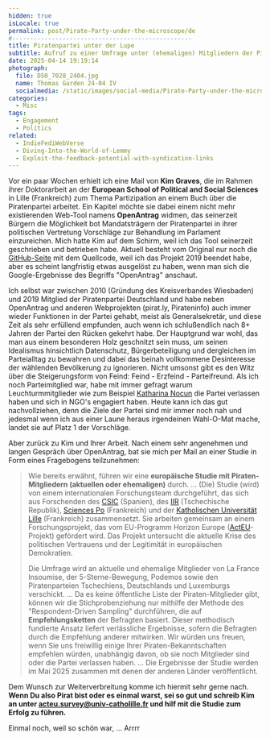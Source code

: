 ```yaml
---
hidden: true
isLocale: true
permalink: post/Pirate-Party-under-the-microscope/de
#--------------------------------------------------
title: Piratenpartei unter der Lupe
subtitle: Aufruf zu einer Umfrage unter (ehemaligen) Mitgliedern der Piratenpartei Deutschland
date: 2025-04-14 19:19:14
photograph:
  file: D50_7028_2404.jpg
  name: Thomas Garden 24-04 IV
  socialmedia: /static/images/social-media/Pirate-Party-under-the-microscope.png
categories:
  - Misc
tags:
  - Engagement
  - Politics
related:
  - IndieFediWebVerse
  - Diving-Into-the-World-of-Lemmy
  - Exploit-the-feedback-potential-with-syndication-links
---
```


Vor ein paar Wochen erhielt ich eine Mail von **Kim Graves**, die im Rahmen ihrer Doktorarbeit an der **European School of Political and Social Sciences** in Lille (Frankreich) zum Thema Partizipation an einem Buch über die Piratenpartei arbeitet. Ein Kapitel möchte sie dabei einem nicht mehr existierenden Web-Tool namens **OpenAntrag** widmen, das seinerzeit Bürgern die Möglichkeit bot Mandatsträgern der Piratenpartei in ihrer politischen Vertretung Vorschläge zur Behandlung im Parlament einzureichen. Mich hatte Kim auf dem Schirm, weil ich das Tool seinerzeit geschrieben und betrieben habe. Aktuell besteht vom Original nur noch die [GitHub-Seite](https://github.com/kristofzerbe/OpenAntrag) mit dem Quellcode, weil ich das Projekt 2019 beendet habe, aber es scheint langfristig etwas ausgelöst zu haben, wenn man sich die Google-Ergebnisse des Begriffs "OpenAntrag" anschaut.

<!-- more -->

Ich selbst war zwischen 2010 (Gründung des Kreisverbandes Wiesbaden) und 2019 Mitglied der Piratenpartei Deutschland und habe neben OpenAntrag und anderen Webprojekten (pirat.ly, Pirateninfo) auch immer wieder Funktionen in der Partei gehabt, meist als Generalsekretär, und diese Zeit als sehr erfüllend empfunden, auch wenn ich schlußendlich nach 8+ Jahren der Partei den Rücken gekehrt habe. Der Hauptgrund war wohl, das man aus einem besonderen Holz geschnitzt sein muss, um seinen Idealismus hinsichtlich Datenschutz, Bürgerbeteiligung und dergleichen im Parteialltag zu bewahren und dabei das beinah vollkommene Desinteresse der wählenden Bevölkerung zu ignorieren. Nicht umsonst gibt es den Witz über die Steigerungsform von Feind: Feind - Erzfeind - Parteifreund. Als ich noch Parteimitglied war, habe mit immer gefragt warum Leuchturmmitglieder wie zum Beispiel [Katharina Nocun](https://de.wikipedia.org/wiki/Katharina_Nocun) die Partei verlassen haben und sich in NGO's engagiert haben. Heute kann ich das gut nachvollziehen, denn die Ziele der Partei sind mir immer noch nah und jedesmal wenn ich aus einer Laune heraus irgendeinen Wahl-O-Mat mache, landet sie auf Platz 1 der Vorschläge.

Aber zurück zu Kim und Ihrer Arbeit. Nach einem sehr angenehmen und langen Gespräch über OpenAntrag, bat sie mich per Mail an einer Studie in Form eines Fragebogens teilzunehmen:

> Wie bereits erwähnt, führen wir eine **europäische Studie mit Piraten-Mitgliedern (aktuellen oder ehemaligen)** durch.
> ...
> (Die) Studie (wird) von einem internationalen Forschungsteam durchgeführt, das sich aus Forschenden des [CSIC](https://ipp.csic.es/en) (Spanien), des [IIR](https://www.iir.cz/en/) (Tschechische Republik), [Sciences Po](https://www.sciencespo.fr/centre-etudes-europeennes/en/) (Frankreich) und der [Katholischen Universität Lille](https://espol.school/) (Frankreich) zusammensetzt. Sie arbeiten gemeinsam an einem Forschungsprojekt, das vom EU-Programm Horizon Europe ([ActEU](https://acteu.org/)-Projekt) gefördert wird. Das Projekt untersucht die aktuelle Krise des politischen Vertrauens und der Legitimität in europäischen Demokratien.
>
> Die Umfrage wird an aktuelle und ehemalige Mitglieder von La France Insoumise, der 5-Sterne-Bewegung, Podemos sowie den Piratenparteien Tschechiens, Deutschlands und Luxemburgs verschickt.
> ...
> Da es keine öffentliche Liste der Piraten-Mitglieder gibt, können wir die Stichprobenziehung nur mithilfe der Methode des "Respondent-Driven Sampling" durchführen, die auf **Empfehlungsketten** der Befragten basiert. Dieser methodisch fundierte Ansatz liefert verlässliche Ergebnisse, sofern die Befragten durch die Empfehlung anderer mitwirken. Wir würden uns freuen, wenn Sie uns freiwillig einige Ihrer Piraten-Bekanntschaften empfehlen würden, unabhängig davon, ob sie noch Mitglieder sind oder die Partei verlassen haben.
> ...
> Die Ergebnisse der Studie werden im Mai 2025 zusammen mit denen der anderen Länder veröffentlicht.

Dem Wunsch zur Weiterverbreitung komme ich hiermit sehr gerne nach. **Wenn Du also Pirat bist oder es einmal warst, sei so gut und schreib Kim an unter [acteu.survey@univ-catholille.fr](mailto:acteu.survey@univ-catholille.fr) und hilf mit die Studie zum Erfolg zu führen.**

Einmal noch, weil so schön war, ... Arrrr
